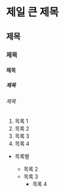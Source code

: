 # 제일 큰 제목
## 제목
### 제목
#### 제목
##### 제목
###### 제목

1. 목록 1
2. 목록 2
4. 목록 3
3. 목록 4

* 목록별
  * 목록 2

  - 목록 3
    - 목록 4
